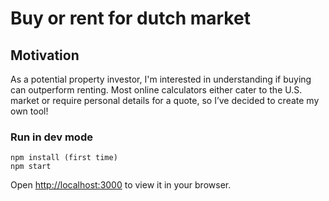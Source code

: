 # Buy or rent for dutch market

## Motivation
As a potential property investor, I'm interested in understanding if buying can outperform renting. Most online calculators either cater to the U.S. market or require personal details for a quote, so I’ve decided to create my own tool!

### Run in dev mode
```
npm install (first time)
npm start
```

Open [http://localhost:3000](http://localhost:3000) to view it in your browser.
